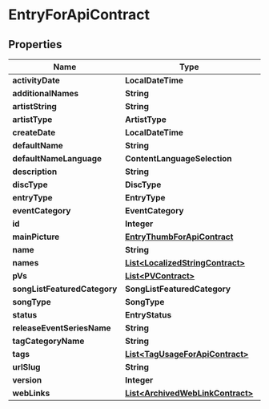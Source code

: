 

# EntryForApiContract


## Properties

Name | Type | Description | Notes
------------ | ------------- | ------------- | -------------
**activityDate** | **LocalDateTime** |  |  [optional]
**additionalNames** | **String** |  |  [optional]
**artistString** | **String** |  |  [optional]
**artistType** | **ArtistType** |  |  [optional]
**createDate** | **LocalDateTime** |  |  [optional]
**defaultName** | **String** |  |  [optional]
**defaultNameLanguage** | **ContentLanguageSelection** |  |  [optional]
**description** | **String** |  |  [optional]
**discType** | **DiscType** |  |  [optional]
**entryType** | **EntryType** |  |  [optional]
**eventCategory** | **EventCategory** |  |  [optional]
**id** | **Integer** |  |  [optional]
**mainPicture** | [**EntryThumbForApiContract**](EntryThumbForApiContract.md) |  |  [optional]
**name** | **String** |  |  [optional]
**names** | [**List&lt;LocalizedStringContract&gt;**](LocalizedStringContract.md) |  |  [optional]
**pVs** | [**List&lt;PVContract&gt;**](PVContract.md) |  |  [optional]
**songListFeaturedCategory** | **SongListFeaturedCategory** |  |  [optional]
**songType** | **SongType** |  |  [optional]
**status** | **EntryStatus** |  |  [optional]
**releaseEventSeriesName** | **String** |  |  [optional]
**tagCategoryName** | **String** |  |  [optional]
**tags** | [**List&lt;TagUsageForApiContract&gt;**](TagUsageForApiContract.md) |  |  [optional]
**urlSlug** | **String** |  |  [optional]
**version** | **Integer** |  |  [optional]
**webLinks** | [**List&lt;ArchivedWebLinkContract&gt;**](ArchivedWebLinkContract.md) |  |  [optional]



